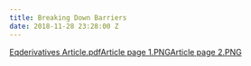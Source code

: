```yaml
---
title: Breaking Down Barriers
date: 2018-11-28 23:28:00 Z
---
```


[Eqderivatives Article.pdf](/uploads/Eqderivatives%20Article.pdf)[Article page 1.PNG](/uploads/Article%20page%201.PNG)[Article page 2.PNG](/uploads/Article%20page%202.PNG)